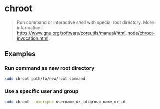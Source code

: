 # chroot

> Run command or interactive shell with special root directory. More information: <https://www.gnu.org/software/coreutils/manual/html_node/chroot-invocation.html>.

## Examples

### Run command as new root directory

```bash
sudo chroot path/to/new/root command
```

### Use a specific user and group

```bash
sudo chroot --userspec username_or_id:group_name_or_id
```
